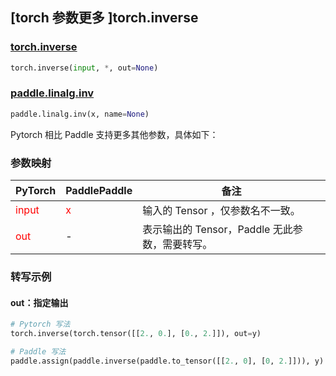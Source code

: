 ## [torch 参数更多 ]torch.inverse

### [torch.inverse](https://pytorch.org/docs/stable/generated/torch.inverse.html?highlight=inverse#torch.inverse)

```python
torch.inverse(input, *, out=None)
```

### [paddle.linalg.inv](https://www.paddlepaddle.org.cn/documentation/docs/zh/develop/api/paddle/linalg/inv_cn.html)

```python
paddle.linalg.inv(x, name=None)
```

Pytorch 相比 Paddle 支持更多其他参数，具体如下：

### 参数映射
| PyTorch       | PaddlePaddle | 备注                                                   |
| ------------- | ------------ | ------------------------------------------------------ |
| <font color='red'> input </font>         | <font color='red'> x </font>            | 输入的 Tensor ，仅参数名不一致。                                     |
| <font color='red'> out </font>           | -                                       | 表示输出的 Tensor，Paddle 无此参数，需要转写。              |


### 转写示例

#### out：指定输出
```python
# Pytorch 写法
torch.inverse(torch.tensor([[2., 0.], [0., 2.]]), out=y)

# Paddle 写法
paddle.assign(paddle.inverse(paddle.to_tensor([[2., 0], [0, 2.]])), y)
```
